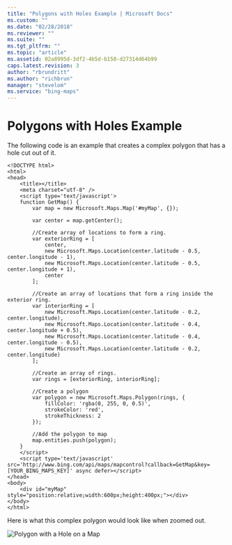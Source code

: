 ```yaml
---
title: "Polygons with Holes Example | Microsoft Docs"
ms.custom: ""
ms.date: "02/28/2018"
ms.reviewer: ""
ms.suite: ""
ms.tgt_pltfrm: ""
ms.topic: "article"
ms.assetid: 02a8995d-3df2-4b5d-b150-d27314d64b99
caps.latest.revision: 3
author: "rbrundritt"
ms.author: "richbrun"
manager: "stevelom"
ms.service: "bing-maps"
---
```

# Polygons with Holes Example
The following code is an example that creates a complex polygon that has a hole cut out of it. 

``` 
<!DOCTYPE html>
<html>
<head>
    <title></title>
    <meta charset="utf-8" />
	<script type='text/javascript'>
    function GetMap() {
        var map = new Microsoft.Maps.Map('#myMap', {});

        var center = map.getCenter();

        //Create array of locations to form a ring.
        var exteriorRing = [
            center,
            new Microsoft.Maps.Location(center.latitude - 0.5, center.longitude - 1),
            new Microsoft.Maps.Location(center.latitude - 0.5, center.longitude + 1),
            center
        ];

        //Create an array of locations that form a ring inside the exterior ring.
        var interiorRing = [
            new Microsoft.Maps.Location(center.latitude - 0.2, center.longitude),
            new Microsoft.Maps.Location(center.latitude - 0.4, center.longitude + 0.5),
            new Microsoft.Maps.Location(center.latitude - 0.4, center.longitude - 0.5),
            new Microsoft.Maps.Location(center.latitude - 0.2, center.longitude)
        ];

        //Create an array of rings.
        var rings = [exteriorRing, interiorRing];

        //Create a polygon
        var polygon = new Microsoft.Maps.Polygon(rings, {
            fillColor: 'rgba(0, 255, 0, 0.5)',
            strokeColor: 'red',
            strokeThickness: 2
        });

        //Add the polygon to map
        map.entities.push(polygon);
    }
    </script>
    <script type='text/javascript' src='http://www.bing.com/api/maps/mapcontrol?callback=GetMap&key=[YOUR_BING_MAPS_KEY]' async defer></script>
</head>
<body>
    <div id="myMap" style="position:relative;width:600px;height:400px;"></div>
</body>
</html>
```

Here is what this complex polygon would look like when zoomed out.

![Polygon with a Hole on a Map](../v8-web-control/media/bmv8-polygonwithholeexample.png)